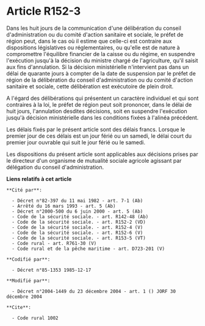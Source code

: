 # Article R152-3

Dans les huit jours de la communication d'une délibération du conseil d'administration ou du comité d'action sanitaire et
sociale, le préfet de région peut, dans le cas où il estime que celle-ci est contraire aux dispositions législatives ou
réglementaires, ou qu'elle est de nature à compromettre l'équilibre financier de la caisse ou du régime, en suspendre
l'exécution jusqu'à la décision du ministre chargé de l'agriculture, qu'il saisit aux fins d'annulation. Si la décision
ministérielle n'intervient pas dans un délai de quarante jours à compter de la date de suspension par le préfet de région de
la délibération du conseil d'administration ou du comité d'action sanitaire et sociale, cette délibération est exécutoire de
plein droit.

A l'égard des délibérations qui présentent un caractère individuel et qui sont contraires à la loi, le préfet de région peut
soit prononcer, dans le délai de huit jours, l'annulation desdites décisions, soit en suspendre l'exécution jusqu'à décision
ministérielle dans les conditions fixées à l'alinéa précédent.

Les délais fixés par le présent article sont des délais francs. Lorsque le premier jour de ces délais est un jour férié ou un
samedi, le délai court du premier jour ouvrable qui suit le jour férié ou le samedi. 

Les dispositions du présent article sont applicables aux décisions prises par le directeur d'un organisme de mutualité
sociale agricole agissant par délégation du conseil d'administration.

**Liens relatifs à cet article**

	**Cité par**:

	  - Décret n°82-397 du 11 mai 1982 - art. 7-1 (Ab)
	  - Arrêté du 16 mars 1993 - art. 5 (Ab)
	  - Décret n°2000-500 du 6 juin 2000 - art. 5 (Ab)
	  - Code de la sécurité sociale. - art. R142-48 (Ab)
	  - Code de la sécurité sociale. - art. R152-2 (VD)
	  - Code de la sécurité sociale. - art. R152-4 (V)
	  - Code de la sécurité sociale. - art. R152-6 (V)
	  - Code de la sécurité sociale. - art. R153-5 (VT)
	  - Code rural - art. R761-30 (V)
	  - Code rural et de la pêche maritime - art. D723-201 (V)

	**Codifié par**:

	  - Décret n°85-1353 1985-12-17

	**Modifié par**:

	  - Décret n°2004-1449 du 23 décembre 2004 - art. 1 () JORF 30 décembre 2004

	**Cite**:

	  - Code rural 1002
